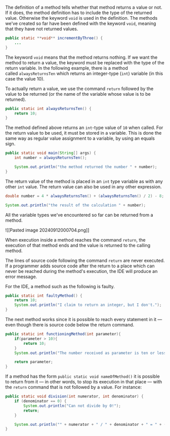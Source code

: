 The definition of a method tells whether that method returns a value or not. If it does, the method definition has to include the type of the returned value. Otherwise the keyword `void` is used in the definition. The methods we've created so far have been defined with the keyword `void`, meaning that they have not returned values.

```java
public static **void** incrementByThree() {
    ...
}
```

The keyword `void` means that the method returns nothing. If we want the method to return a value, the keyword must be replaced with the type of the return variable. In the following example, there is a method called `alwaysReturnsTen` which returns an integer-type (`int`) variable (in this case the value 10).

To actually return a value, we use the command `return` followed by the value to be returned (or the name of the variable whose value is to be returned).

```java
public static int alwaysReturnsTen() {
    return 10;
}
```

The method defined above returns an `int`-type value of `10` when called. For the return value to be used, it must be stored in a variable. This is done the same way as regular value assignment to a variable, by using an equals sign.

```java
public static void main(String[] args) {
    int number = alwaysReturnsTen();

    System.out.println("the method returned the number " + number);
}
```

The return value of the method is placed in an `int` type variable as with any other `int` value. The return value can also be used in any other expression.

```java
double number = 4 * alwaysReturnsTen() + (alwaysReturnsTen() / 2) - 8;

System.out.println("the result of the calculation " + number);
```

All the variable types we've encountered so far can be returned from a method.

![[Pasted image 20240912000704.png]]

When execution inside a method reaches the command `return`, the execution of that method ends and the value is returned to the calling method.

The lines of source code following the command `return` are never executed. If a programmer adds source code after the return to a place which can never be reached during the method's execution, the IDE will produce an error message.

For the IDE, a method such as the following is faulty.

```java
public static int faultyMethod() {
    return 10;
    System.out.println("I claim to return an integer, but I don't.");
}
```

The next method works since it is possible to reach every statement in it — even though there is source code below the return command.

```Java
public static int functioningMethod(int parameter){
	if(parameter > 10){
		return 10;
	}
	System.out.println("The number received as parameter is ten or less.");

	return parameter;
}
```

If a method has the form `public static void nameOfMethod()` it is possible to return from it — in other words, to stop its execution in that place — with the `return` command that is not followed by a value. For instance:

```java
public static void division(int numerator, int denominator) {
    if (denominator == 0) {
        System.out.println("Can not divide by 0!");
        return;
    }

    System.out.println("" + numerator + " / " + denominator + " = " + (1.0 * numerator / denominator));
}
```